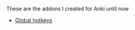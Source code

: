 These are the addons I created for Anki until now

- [Global hotkeys](https://ankiweb.net/shared/info/1146841074)
